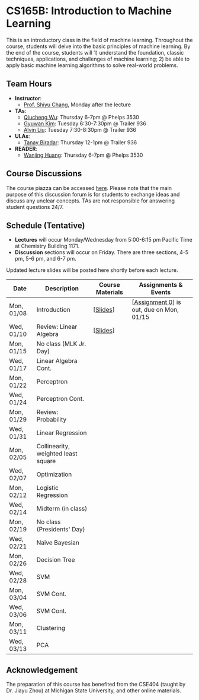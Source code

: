 # CS165B: Introduction to Machine Learning

This is an introductory class in the field of machine learning. Throughout the course, students will delve into the basic principles of machine learning. By the end of the course, students will 1) understand the foundation, classic techniques, applications, and challenges of machine learning; 2) be able to apply basic machine learning algorithms to solve real-world problems.

## Team Hours
- **Instructor**: 
	- [Prof. Shiyu Chang](https://code-terminator.github.io/), Monday after the lecture
- **TAs**:
	- [Qiucheng Wu](https://wuqiuche.github.io): Thursday 6-7pm @ Phelps 3530
	- [Gyuwan Kim](https://gyuwankim.github.io/): Tuesday 6:30-7:30pm @ Trailer 936
	- [Alvin Liu](): Tuesday 7:30-8:30pm @ Trailer 936
- **ULAs**:
	- [Tanay Biradar](https://tanaybiradar.com): Thursday 12-1pm @ Trailer 936
- **READER**:
	- [Wanjing Huang](): Thursday 6-7pm @ Phelps 3530 


## Course Discussions

The course piazza can be accessed [here](https://piazza.com/ucsb/winter2024/cs165b). Please note that the main purpose of this discussion forum is for students to exchange ideas and discuss any unclear concepts.  TAs are not responsible for answering student questions 24/7.

## Schedule (Tentative)
- **Lectures** will occur Monday/Wednesday from 5:00-6:15 pm Pacific Time at Chemistry Building 1171.
- **Discussion** sections will occur on Friday.  There are three sections, 4-5 pm, 5-6 pm, and 6-7 pm. 

Updated lecture slides will be posted here shortly before each lecture. 

| Date         | Description               |Course Materials | Assignments & Events       |
|--------------|---------------------------|-|--------------------------------------------|
| Mon, 01/08   | Introduction              | [[Slides](https://ucsb.instructure.com/courses/18193/files?preview=2080493)]   |[[Assignment 0](https://ucsb.instructure.com/courses/18193/files/folder/Assignments?preview=2078792)] is out, due on Mon, 01/15                            |
| Wed, 01/10   | Review: Linear Algebra    |  [[Slides](https://ucsb.instructure.com/courses/18193/files?preview=2093217)] |                           |
| Mon, 01/15   | No class (MLK Jr. Day)    | |                   |
| Wed, 01/17   | Linear Algebra Cont.      | |                                            |
| Mon, 01/22   | Perceptron                | |                           |
| Wed, 01/24   | Perceptron Cont.          | |                  |
| Mon, 01/29   | Review: Probability       | |                                            |
| Wed, 01/31   | Linear Regression         | |                          |
| Mon, 02/05   | Collinearity, weighted least square | |           |
| Wed, 02/07   | Optimization              | |                                            |
| Mon, 02/12   | Logistic Regression                   | |                                            |
| Wed, 02/14   | Midterm (in class)        | |    |
| Mon, 02/19   | No class (Presidents' Day)| |                                            |
| Wed, 02/21   | Naive Bayesian            | |                                            |
| Mon, 02/26   | Decision Tree             | |                                            |
| Wed, 02/28   | SVM                       | | |
| Mon, 03/04   | SVM Cont.                 | |                                            |
| Wed, 03/06   | SVM Cont.                 | |                                            |
| Mon, 03/11   | Clustering                | |                                            |
| Wed, 03/13   | PCA                       | |                  |

## Acknowledgement
The preparation of this course has benefited from the CSE404 (taught by Dr. Jiayu Zhou) at Michigan State University, and other online materials. 
